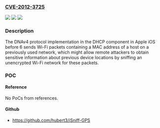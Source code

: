 ### [CVE-2012-3725](https://cve.mitre.org/cgi-bin/cvename.cgi?name=CVE-2012-3725)
![](https://img.shields.io/static/v1?label=Product&message=n%2Fa&color=blue)
![](https://img.shields.io/static/v1?label=Version&message=n%2Fa&color=blue)
![](https://img.shields.io/static/v1?label=Vulnerability&message=n%2Fa&color=brighgreen)

### Description

The DNAv4 protocol implementation in the DHCP component in Apple iOS before 6 sends Wi-Fi packets containing a MAC address of a host on a previously used network, which might allow remote attackers to obtain sensitive information about previous device locations by sniffing an unencrypted Wi-Fi network for these packets.

### POC

#### Reference
No PoCs from references.

#### Github
- https://github.com/hubert3/iSniff-GPS

